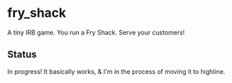 # fry_shack

A tiny IRB game. You run a Fry Shack. Serve your customers!

## Status

In progress! It basically works, & I'm in the process of moving it to highline.
